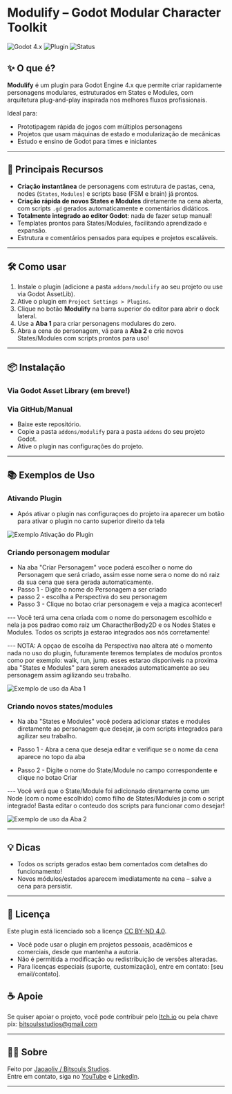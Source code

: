 # Modulify – Godot Modular Character Toolkit

![Godot 4.x](https://img.shields.io/badge/godot-4.x-blue?logo=godot-engine)
![Plugin](https://img.shields.io/badge/type-editor%20plugin-orange)
![Status](https://img.shields.io/badge/status-experimental-brightgreen)

## ✨ O que é?

**Modulify** é um plugin para Godot Engine 4.x que permite criar rapidamente personagens modulares, estruturados em States e Modules, com arquitetura plug-and-play inspirada nos melhores fluxos profissionais.

Ideal para:
- Prototipagem rápida de jogos com múltiplos personagens
- Projetos que usam máquinas de estado e modularização de mecânicas
- Estudo e ensino de Godot para times e iniciantes

---

## 🚀 Principais Recursos

- **Criação instantânea** de personagens com estrutura de pastas, cena, nodes (`States`, `Modules`) e scripts base (FSM e brain) já prontos.
- **Criação rápida de novos States e Modules** diretamente na cena aberta, com scripts `.gd` gerados automaticamente e comentários didáticos.
- **Totalmente integrado ao editor Godot**: nada de fazer setup manual!
- Templates prontos para States/Modules, facilitando aprendizado e expansão.
- Estrutura e comentários pensados para equipes e projetos escaláveis.

---

## 🛠️ Como usar

1. Instale o plugin (adicione a pasta `addons/modulify` ao seu projeto ou use via Godot AssetLib).
2. Ative o plugin em `Project Settings > Plugins`.
3. Clique no botão **Modulify** na barra superior do editor para abrir o dock lateral.
4. Use a **Aba 1** para criar personagens modulares do zero.
5. Abra a cena do personagem, vá para a **Aba 2** e crie novos States/Modules com scripts prontos para uso!

---

## 📦 Instalação

### Via Godot Asset Library (em breve!)

### Via GitHub/Manual

- Baixe este repositório.
- Copie a pasta `addons/modulify` para a pasta `addons` do seu projeto Godot.
- Ative o plugin nas configurações do projeto.

---

## 📚 Exemplos de Uso

### Ativando Plugin

- Após ativar o plugin nas configuraçoes do projeto ira aparecer um botão para ativar o plugin no canto superior direito da tela

![Exemplo Ativação do Plugin](addons/Modulify/Icons/instructions/instructions1.png)

### Criando personagem modular
- Na aba "Criar Personagem" voce poderá escolher o nome do Personagem que será criado, assim esse nome sera o nome do nó raiz da sua cena que sera gerada automaticamente.
- Passo 1 - Digite o nome do Personagem a ser criado
- passo 2 - escolha a Perspectiva do seu personagem 
- Passo 3 - Clique no botao criar personagem e veja a magica acontecer!

--- Você terá uma cena criada com o nome do personagem escolhido e nela ja pos padrao como raiz um CharactherBody2D e os Nodes States e Modules. Todos os scripts ja estarao integrados aos nós corretamente!

--- NOTA: A opçao de escolha da Perspectiva nao altera até o momento nada no uso do plugin, futuramente teremos templates de modulos prontos como por exemplo: walk, run, jump. esses estarao disponiveis na proxima aba "States e Modules" para serem anexados automaticamente ao seu personagem assim agilizando seu trabalho.


![Exemplo de uso da Aba 1](addons/Modulify/Icons/instructions/instructions2.png)

### Criando novos states/modules

- Na aba "States e Modules" você podera adicionar states e modules diretamente ao personagem que desejar, ja com scripts integrados para agilizar seu trabalho.

- Passo 1 - Abra a cena que deseja editar e verifique se o nome da cena aparece no topo da aba
- Passo 2 - Digite o nome do State/Module no campo correspondente e clique no botao Criar

--- Você verá que o State/Module foi adicionado diretamente como um Node (com o nome escolhido) como filho de States/Modules ja com o script integrado! Basta editar o conteudo dos scripts para funcionar como desejar!

![Exemplo de uso da Aba 2](addons/Modulify/Icons/instructions/instructions3.png)

---

## 💡 Dicas

- Todos os scripts gerados estao bem comentados com detalhes do funcionamento!
- Novos módulos/estados aparecem imediatamente na cena – salve a cena para persistir.

---

## 📝 Licença

Este plugin está licenciado sob a licença [CC BY-ND 4.0](https://creativecommons.org/licenses/by-nd/4.0/deed.pt_BR).

- Você pode usar o plugin em projetos pessoais, acadêmicos e comerciais, desde que mantenha a autoria.
- Não é permitida a modificação ou redistribuição de versões alteradas.
- Para licenças especiais (suporte, customização), entre em contato: [seu email/contato].

## ☕ Apoie

Se quiser apoiar o projeto, você pode contribuir pelo [Itch.io](https://bitsouls-studios.itch.io) ou pela chave pix: bitsoulsstudios@gmail.com

---

## 🙋‍♂️ Sobre

Feito por [Jaoaoliv / Bitsouls Studios](https://jaoaoliv.github.io/bitsouls-portfolio/).  
Entre em contato, siga no [YouTube](https://www.youtube.com/@BitsoulsStudios) e [LinkedIn](https://www.linkedin.com/in/jaoaoliv-dev).

---

